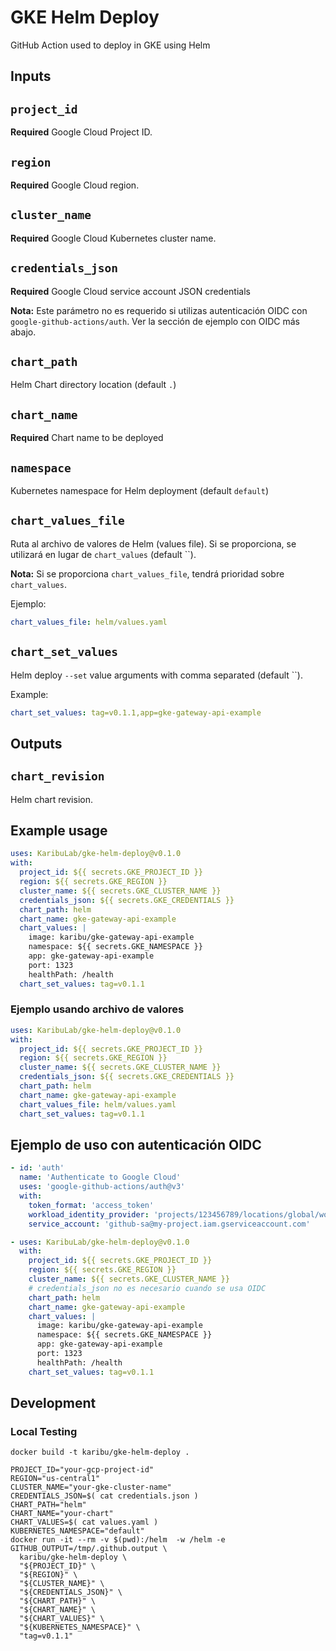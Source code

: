 # GKE Helm Deploy

GitHub Action used to deploy in GKE using Helm

## Inputs

## `project_id`

**Required** Google Cloud Project ID.

## `region`

**Required** Google Cloud region.

## `cluster_name`

**Required** Google Cloud Kubernetes cluster name.

## `credentials_json`

**Required** Google Cloud service account JSON credentials

**Nota:** Este parámetro no es requerido si utilizas autenticación OIDC con `google-github-actions/auth`. Ver la sección de ejemplo con OIDC más abajo.

## `chart_path`

Helm Chart directory location (default `.`)

## `chart_name`

**Required** Chart name to be deployed

## `namespace`

Kubernetes namespace for Helm deployment (default `default`)

## `chart_values_file`

Ruta al archivo de valores de Helm (values file). Si se proporciona, se utilizará en lugar de `chart_values` (default ``).

**Nota:** Si se proporciona `chart_values_file`, tendrá prioridad sobre `chart_values`.

Ejemplo:

```yaml
chart_values_file: helm/values.yaml
```

## `chart_set_values`

Helm deploy `--set` value arguments with comma separated (default ``).

Example:

```yaml
chart_set_values: tag=v0.1.1,app=gke-gateway-api-example
```

## Outputs

## `chart_revision`

Helm chart revision.

## Example usage

```yaml
uses: KaribuLab/gke-helm-deploy@v0.1.0
with:
  project_id: ${{ secrets.GKE_PROJECT_ID }}
  region: ${{ secrets.GKE_REGION }}
  cluster_name: ${{ secrets.GKE_CLUSTER_NAME }}
  credentials_json: ${{ secrets.GKE_CREDENTIALS }}
  chart_path: helm
  chart_name: gke-gateway-api-example
  chart_values: |
    image: karibu/gke-gateway-api-example
    namespace: ${{ secrets.GKE_NAMESPACE }}
    app: gke-gateway-api-example
    port: 1323
    healthPath: /health
  chart_set_values: tag=v0.1.1
```

### Ejemplo usando archivo de valores

```yaml
uses: KaribuLab/gke-helm-deploy@v0.1.0
with:
  project_id: ${{ secrets.GKE_PROJECT_ID }}
  region: ${{ secrets.GKE_REGION }}
  cluster_name: ${{ secrets.GKE_CLUSTER_NAME }}
  credentials_json: ${{ secrets.GKE_CREDENTIALS }}
  chart_path: helm
  chart_name: gke-gateway-api-example
  chart_values_file: helm/values.yaml
  chart_set_values: tag=v0.1.1
```

## Ejemplo de uso con autenticación OIDC

```yaml
- id: 'auth'
  name: 'Authenticate to Google Cloud'
  uses: 'google-github-actions/auth@v3'
  with:
    token_format: 'access_token'
    workload_identity_provider: 'projects/123456789/locations/global/workloadIdentityPools/github-pool/providers/github-provider'
    service_account: 'github-sa@my-project.iam.gserviceaccount.com'

- uses: KaribuLab/gke-helm-deploy@v0.1.0
  with:
    project_id: ${{ secrets.GKE_PROJECT_ID }}
    region: ${{ secrets.GKE_REGION }}
    cluster_name: ${{ secrets.GKE_CLUSTER_NAME }}
    # credentials_json no es necesario cuando se usa OIDC
    chart_path: helm
    chart_name: gke-gateway-api-example
    chart_values: |
      image: karibu/gke-gateway-api-example
      namespace: ${{ secrets.GKE_NAMESPACE }}
      app: gke-gateway-api-example
      port: 1323
      healthPath: /health
    chart_set_values: tag=v0.1.1
```

## Development

### Local Testing

```shell
docker build -t karibu/gke-helm-deploy .
```

```shell
PROJECT_ID="your-gcp-project-id"
REGION="us-central1"
CLUSTER_NAME="your-gke-cluster-name"
CREDENTIALS_JSON=$( cat credentials.json )
CHART_PATH="helm"
CHART_NAME="your-chart"
CHART_VALUES=$( cat values.yaml )
KUBERNETES_NAMESPACE="default"
docker run -it --rm -v $(pwd):/helm  -w /helm -e GITHUB_OUTPUT=/tmp/.github.output \
  karibu/gke-helm-deploy \
  "${PROJECT_ID}" \
  "${REGION}" \
  "${CLUSTER_NAME}" \
  "${CREDENTIALS_JSON}" \
  "${CHART_PATH}" \
  "${CHART_NAME}" \
  "${CHART_VALUES}" \
  "${KUBERNETES_NAMESPACE}" \
  "tag=v0.1.1"
```